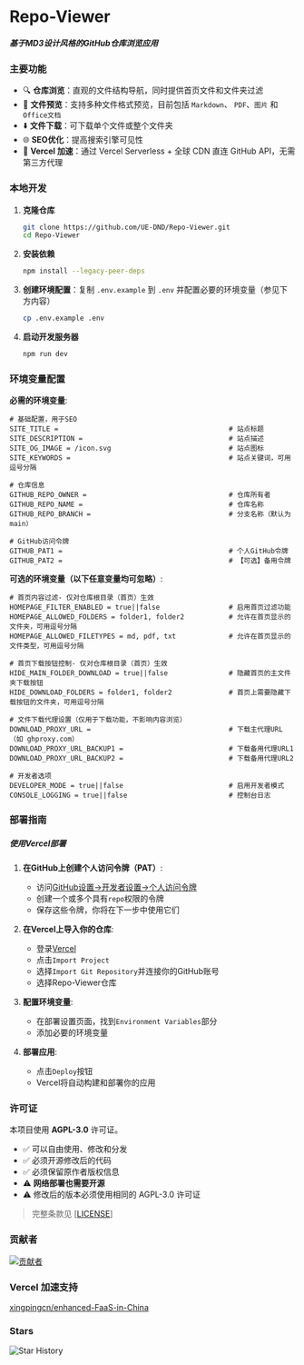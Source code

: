 # Repo-Viewer

***基于MD3设计风格的GitHub仓库浏览应用***

### 主要功能

- 🔍 **仓库浏览**：直观的文件结构导航，同时提供首页文件和文件夹过滤
- 📄 **文件预览**：支持多种文件格式预览，目前包括 `Markdown`、 `PDF`、`图片` 和 `Office文档`
- ⬇️ **文件下载**：可下载单个文件或整个文件夹
- 🌐 **SEO优化**：提高搜索引擎可见性
- 🚀 **Vercel 加速**：通过 Vercel Serverless + 全球 CDN 直连 GitHub API，无需第三方代理

### 本地开发

1. **克隆仓库**

    ```bash
    git clone https://github.com/UE-DND/Repo-Viewer.git
    cd Repo-Viewer
    ```

2. **安装依赖**

    ```bash
   npm install --legacy-peer-deps
   ```

3. **创建环境配置**：复制 `.env.example` 到 `.env` 并配置必要的环境变量（参见下方内容）

   ```bash
   cp .env.example .env
   ```

4. **启动开发服务器**

   ```bash
   npm run dev
   ```

### 环境变量配置

**必需的环境变量**:

```env
# 基础配置，用于SEO
SITE_TITLE =                                          # 站点标题
SITE_DESCRIPTION =                                    # 站点描述
SITE_OG_IMAGE = /icon.svg                             # 站点图标
SITE_KEYWORDS =                                       # 站点关键词，可用逗号分隔

# 仓库信息
GITHUB_REPO_OWNER =                                   # 仓库所有者
GITHUB_REPO_NAME =                                    # 仓库名称
GITHUB_REPO_BRANCH =                                  # 分支名称（默认为main）

# GitHub访问令牌
GITHUB_PAT1 =                                         # 个人GitHub令牌
GITHUB_PAT2 =                                         # 【可选】备用令牌
```

**可选的环境变量（以下任意变量均可忽略）**:

```env
# 首页内容过滤- 仅对仓库根目录（首页）生效
HOMEPAGE_FILTER_ENABLED = true||false                 # 启用首页过滤功能
HOMEPAGE_ALLOWED_FOLDERS = folder1, folder2           # 允许在首页显示的文件夹，可用逗号分隔
HOMEPAGE_ALLOWED_FILETYPES = md, pdf, txt             # 允许在首页显示的文件类型，可用逗号分隔

# 首页下载按钮控制- 仅对仓库根目录（首页）生效
HIDE_MAIN_FOLDER_DOWNLOAD = true||false               # 隐藏首页的主文件夹下载按钮
HIDE_DOWNLOAD_FOLDERS = folder1, folder2              # 首页上需要隐藏下载按钮的文件夹，可用逗号分隔

# 文件下载代理设置（仅用于下载功能，不影响内容浏览）
DOWNLOAD_PROXY_URL =                                  # 下载主代理URL（如 ghproxy.com）
DOWNLOAD_PROXY_URL_BACKUP1 =                          # 下载备用代理URL1
DOWNLOAD_PROXY_URL_BACKUP2 =                          # 下载备用代理URL2

# 开发者选项
DEVELOPER_MODE = true||false                          # 启用开发者模式
CONSOLE_LOGGING = true||false                         # 控制台日志
```

### 部署指南

##### 使用Vercel部署

1. **在GitHub上创建个人访问令牌（PAT）**:
   - 访问[GitHub设置→开发者设置→个人访问令牌](https://github.com/settings/tokens)
   - 创建一个或多个具有`repo`权限的令牌
   - 保存这些令牌，你将在下一步中使用它们

2. **在Vercel上导入你的仓库**:
   - 登录[Vercel](https://vercel.com)
   - 点击`Import Project`
   - 选择`Import Git Repository`并连接你的GitHub账号
   - 选择Repo-Viewer仓库

3. **配置环境变量**:
   - 在部署设置页面，找到`Environment Variables`部分
   - 添加必要的环境变量

4. **部署应用**:
   - 点击`Deploy`按钮
   - Vercel将自动构建和部署你的应用

### 许可证

本项目使用 **AGPL-3.0** 许可证。

- ✅ 可以自由使用、修改和分发
- ✅ 必须开源修改后的代码
- ✅ 必须保留原作者版权信息
- ⚠️ **网络部署也需要开源**
- ⚠️ 修改后的版本必须使用相同的 AGPL-3.0 许可证

> 完整条款见 [[LICENSE](LICENSE)]

### 贡献者

[![贡献者](https://contrib.rocks/image?repo=UE-DND/Repo-Viewer)](https://github.com/UE-DND/Repo-Viewer/graphs/contributors)

### Vercel 加速支持

[xingpingcn/enhanced-FaaS-in-China](https://github.com/xingpingcn/enhanced-FaaS-in-China)

### Stars

![Star History](https://api.star-history.com/svg?repos=UE-DND/Repo-Viewer&type=Date)
